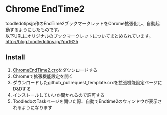 Chrome EndTime2
===========================

toodledotipsjp作のEndTime2ブックマークレットをChrome拡張化し、自動起動するようにしたものです。  
以下URLにオリジナルのブックマークレットについてまとめられています。  
http://blog.toodledotips.jp/?p=1625

Install
-------
1. [ChromeEndTime2.crx](https://raw.githubusercontent.com/kokuyouwind/ChromeEndTime2/master/ChromeEndTime2.crx)をダウンロードする
2. Chromeで拡張機能設定を開く
3. ダウンロードしたgithub_pullrequest_template.crxを拡張機能設定ページにD&Dする
4. インストールしていいか聞かれるので許可する
5. ToodledoのTaskページを開いた際、自動でEndtime2のウィンドウが表示されるようになります